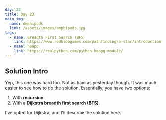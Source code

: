 ```yaml
---
day: 23
title: Day 23
main_img:
  name: Amphipods
  link: /assets/images/amphipods.jpg
tags: 
  - name: Breadth First Search (BFS)
    link: https://www.redblobgames.com/pathfinding/a-star/introduction.html
  - name: heapq
    link: https://realpython.com/python-heapq-module/
---
```

## Solution Intro

Yep, this one was hard too.  Not as hard as yesterday though.  It was much easier to see how to do the solution. Essentially, you have two options:

1. With **recursion**.
1. With a **Dijkstra breadth first search (BFS)**.

I've opted for Dijkstra, and I'll describe the solution here.
